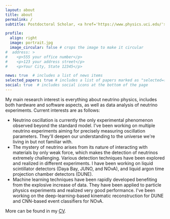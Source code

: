 ```yaml
---
layout: about
title: about
permalink: /
subtitle: Postdoctoral Scholar, <a href='https://www.physics.uci.edu/'>UC Irvine</a>, wenjieww [at] uci [dot] edu.

profile:
  align: right
  image: portrait.jpg
  image_circular: false # crops the image to make it circular
#  address: >
#    <p>555 your office number</p>
#    <p>123 your address street</p>
#    <p>Your City, State 12345</p>

news: true  # includes a list of news items
selected_papers: true # includes a list of papers marked as "selected={true}"
social: true  # includes social icons at the bottom of the page
---
```


My main research interest is everything about neutrino physics, includes both hardware and software aspects, as well as data analysis of neutrino experiments. Current interests are as follows:

- Neutrino oscillation is currently the only experimental phenomenon observed beyond the standard model. I've been working on multiple neutrino experiments aiming for precisely measuring oscillation parameters. They'll deepen our understanding to the universe we're living in but not familiar with.
- The mystery of neutrino arises from its nature of interacting with materials by only weak force, which makes the detection of neutrinos extremely challenging. Various detection techniques have been explored and realized in different experiments. I have been working on liquid scintillator detectors (Daya Bay, JUNO, and NOvA), and liquid argon time projection chamber detectors (DUNE). 
- Machine learning techniques have been rapidly developed benefiting from the explosive increase of data. They have been applied to particle physics experiments and realized very good performance. I've been working on the deep-learning-based kinematic reconstruction for DUNE and CNN-based event classifiers for NOvA. 

More can be found in my [CV](/assets/pdf/wuwj_cv.pdf).

